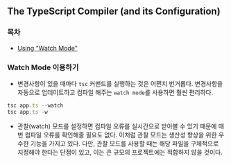 ## The TypeScript Compiler (and its Configuration)

### 목차

- [Using "Watch Mode"](#Watch-Mode-이용하기)

### Watch Mode 이용하기

- 변경사항이 있을 때마다 `tsc` 커맨드를 실행하는 것은 어쩐지 번거롭다. 변경사항을 자동으로 업데이트하고 컴파일 해주는 `watch mode`를 사용하면 훨씬 편리하다.

```js
tsc app.ts --watch
tsc app.ts -w
```

- 관찰(watch) 모드를 설정하면 컴파일 오류를 실시간으로 받아볼 수 있기 때문에 매번 컴파일 오류를 확인해줄 필요도 없다. 이처럼 관찰 모드는 생산성 향상을 위한 우수한 기능을 가지고 있다. 다만, 관찰 모드를 사용할 때는 해당 파일을 구체적으로 지정해야 한다는 단점이 있고, 이는 큰 규모의 프로젝트에는 적합하지 않을 것이다.

</br>
